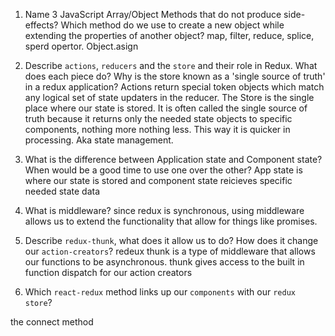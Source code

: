 1.  Name 3 JavaScript Array/Object Methods that do not produce side-effects? Which method do we use to create a new object while extending the properties of another object?
map, filter, reduce, splice, sperd  opertor. Object.asign

1.  Describe `actions`, `reducers` and the `store` and their role in Redux. What does each piece do? Why is the store known as a 'single source of truth' in a redux application?
Actions return special token objects which match any logical set of state updaters in the reducer. The Store is the single place where our state is stored. It is often called the single source of truth because it returns only the needed state objects to specific components, nothing more nothing less. This way it is quicker in processing. Aka state management.

1.  What is the difference between Application state and Component state? When would be a good time to use one over the other?
App state is where our state is stored and component state reicieves specific needed state data

1.  What is middleware?
since redux is synchronous, using middleware allows us to extend the functionality that allow for things like promises.

1.  Describe `redux-thunk`, what does it allow us to do? How does it change our `action-creators`?
redeux thunk is a type of middleware that allows our functions to be asynchronous. thunk gives access to the built in function dispatch for our action creators 

1.  Which `react-redux` method links up our `components` with our `redux store`?

the connect method